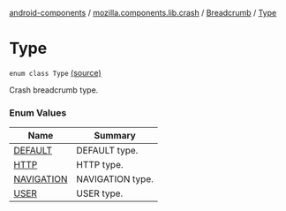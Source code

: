 [android-components](../../../index.md) / [mozilla.components.lib.crash](../../index.md) / [Breadcrumb](../index.md) / [Type](./index.md)

# Type

`enum class Type` [(source)](https://github.com/mozilla-mobile/android-components/blob/master/components/lib/crash/src/main/java/mozilla/components/lib/crash/Breadcrumb.kt#L79)

Crash breadcrumb type.

### Enum Values

| Name | Summary |
|---|---|
| [DEFAULT](-d-e-f-a-u-l-t.md) | DEFAULT type. |
| [HTTP](-h-t-t-p.md) | HTTP type. |
| [NAVIGATION](-n-a-v-i-g-a-t-i-o-n.md) | NAVIGATION type. |
| [USER](-u-s-e-r.md) | USER type. |
